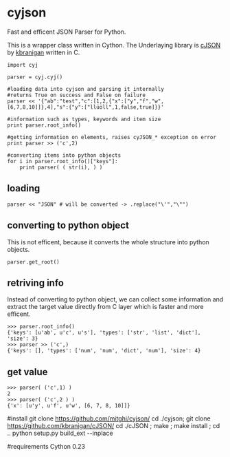 # cyjson
Fast and efficent JSON Parser for Python.

This is a wrapper class written in Cython. 
The Underlaying library is [cJSON](https://github.com/kbranigan/cJSON/) by [kbranigan](https://github.com/kbranigan) written in C.


    import cyj
    
    parser = cyj.cyj()
    
    #loading data into cyjson and parsing it internally
    #returns True on success and False on failure
    parser << '{"ab":"test","c":[1,2,{"x":["y","f","w",[6,7,8,10]]},4],"s":{"y":["llüöll",1,false,true]}}'
    
    #information such as types, keywords and item size
    print parser.root_info()
    
    #getting information on elements, raises cyJSON_* exception on error
    print parser >> ('c',2)
    
    #converting items into python objects
    for i in parser.root_info()["keys"]:
    	print parser( ( str(i), ) )
    	
## loading
    parser << "JSON" # will be converted -> .replace("\'","\"")

## converting to python object
This is not efficent, because it converts the whole structure into python objects.

    parser.get_root()
    
## retriving info
Instead of converting to python object, we can collect some information and extract the target value directly from C layer which is faster and more efficent.

    >>> parser.root_info()
    {'keys': [u'ab', u'c', u's'], 'types': ['str', 'list', 'dict'], 'size': 3}
    >>> parser >> ('c',)
    {'keys': [], 'types': ['num', 'num', 'dict', 'num'], 'size': 4}
    
## get value

    >>> parser( ('c',1) )
    2
    >>> parser( ('c',2 ) )
    {'x': [u'y', u'f', u'w', [6, 7, 8, 10]]}
    
    
#install
    git clone https://github.com/mitghi/cyjson/
    cd ./cyjson; git clone https://github.com/kbranigan/cJSON/
    cd ./cJSON ; make ; make install ; cd ..
    python setup.py build_ext --inplace

#requirements
Cython 0.23
